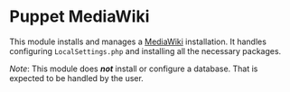 # Puppet MediaWiki

This module installs and manages a [MediaWiki]() installation. It handles
configuring `LocalSettings.php` and installing all the necessary packages.

*Note*: This module does ***not*** install or configure a database. That is
expected to be handled by the user.


[MediaWiki]: https://www.mediawiki.org/wiki/MediaWiki
